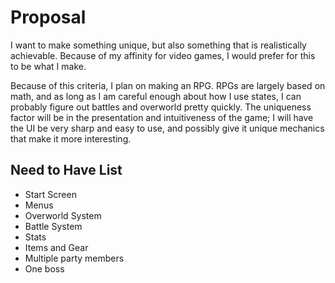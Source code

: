 # Proposal
I want to make something unique, but also something that is realistically achievable. Because of my affinity for video games, I would prefer for this to be what I make.

Because of this criteria, I plan on making an RPG. RPGs are largely based on math, and as long as I am careful enough about how I use states, I can probably figure out battles and overworld pretty quickly.
The uniqueness factor will be in the presentation and intuitiveness of the game; I will have the UI be very sharp and easy to use, and possibly give it unique mechanics that make it more interesting.

## Need to Have List
- Start Screen
- Menus
- Overworld System
- Battle System
- Stats
- Items and Gear
- Multiple party members
- One boss
